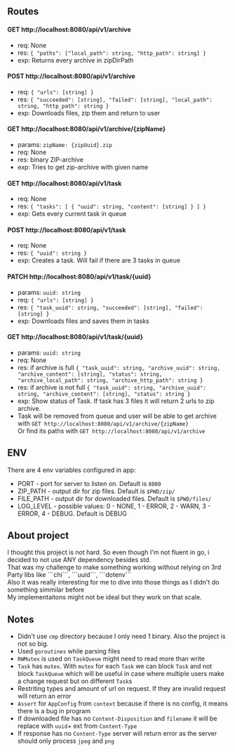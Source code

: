 ## Routes
#### GET http://localhost:8080/api/v1/archive

- req: None <br/>
- res: ```{ "paths": ["local_path": string, "http_path": string] }``` <br/>
- exp: Returns every archive in zipDirPath<br/>

#### POST http://localhost:8080/api/v1/archive

- req: ```{ "urls": [string] }``` <br/>
- res: ```{ "succeeded": [string], "failed": [string], "local_path": string, "http_path": string }``` <br/>
- exp: Downloads files, zip them and return to user<br/>

#### GET http://localhost:8080/api/v1/archive/{zipName}

- params: ```zipName: {zipUuid}.zip``` <br/>
- req: None <br/>
- res: binary ZIP-archive <br/>
- exp: Tries to get zip-archive with given name<br/>

#### GET http://localhost:8080/api/v1/task

- req: None <br/>
- res: ```{ "tasks": [ { "uuid": string, "content": [string] } ] }``` <br/>
- exp: Gets every current task in queue<br/>

#### POST http://localhost:8080/api/v1/task

- req: None <br/>
- res: ```{ "uuid": string }``` <br/>
- exp: Creates a task. Will fail if there are 3 tasks in queue<br/>

#### PATCH http://localhost:8080/api/v1/task/{uuid}

- params: ```uuid: string``` <br/>
- req: ```{ "urls": [string] }``` <br/>
- res: ```{ "task_uuid": string, "succeeded": [string], "failed": [string] }``` <br/>
- exp: Downloads files and saves them in tasks<br/>

#### GET http://localhost:8080/api/v1/task/{uuid}

- params: ```uuid: string```<br/>
- req: None <br/>
- res: if archive is full ```{ "task_uuid": string, "archive_uuid": string, "archive_content": [string], "status": string, "archive_local_path": string, "archive_http_path": string }```<br/>
- res: if archive is not full ```{ "task_uuid": string, "archive_uuid": string, "archive_content": [string], "status": string }```<br/>
- exp: Show status of Task. If task has 3 files it will return 2 urls to zip archive.<br/>
- Task will be removed from queue and user will be able to get archive with ```GET http://localhost:8080/api/v1/archive/{zipName}```<br/>
Or find its paths with ```GET http://localhost:8080/api/v1/archive```<br/>

## ENV
<p>
There are 4 env variables configured in app:<br/>
</p>

- PORT - port for server to listen on. Default is `8080`
- ZIP_PATH - output dir for zip files. Default is `$PWD/zip/`
- FILE_PATH - output dir for downloaded files. Default is `$PWD/files/`
- LOG_LEVEL - possible values: 0 - NONE, 1 - ERROR, 2 - WARN, 3 - ERROR, 4 - DEBUG. Default is DEBUG

## About project
<p>
I thought this project is not hard. So even though I'm not fluent in go, i decided to not use ANY dependency besides std.<br/>
That was my challenge to make something working without relying on 3rd Party libs like ```chi```, ```uuid```, ```dotenv```<br/>
Also it was really interesting for me to dive into those things as I didn't do something simmilar before<br/>
My implementaitons might not be ideal but they work on that scale.
</p>

## Notes
- Didn't use `cmp` directory because I only need 1 binary. Also the project is not so big.
- Used `goroutines` while parsing files
- `RWMutex` is used on `TaskQueue` might need to read more than write
- `Task` has `mutex`. With `mutex` for each `Task` we can block `Task` and not block `TaskQueue`
which will be useful in case where multiple users make a change request but on different `Task`s
- Restriting types and amount of url on request. If they are invalid request will return an error
- `Assert` for `AppConfig` from `context` because if there is no config, it means there is a bug in program
- If downloaded file has no `Content-Disposition` and `filename` it will be replace with `uuid`+ ext from `Content-Type`
- If response has no `Content-Type` server will return error as the server should only process `jpeg` and `png`
